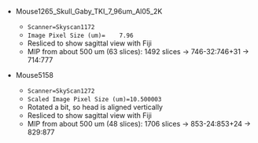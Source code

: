 - Mouse1265_Skull_Gaby_TKI_7_96um_Al05_2K
	- `Scanner=Skyscan1172`
	- `Image Pixel Size (um)=    7.96`
	- Resliced to show sagittal view with Fiji
	- MIP from about 500 um (63 slices): 1492 slices -> 746-32:746+31 -> 714:777

- Mouse5158
	- `Scanner=SkyScan1272`
	- `Scaled Image Pixel Size (um)=10.500003`
	- Rotated a bit, so head is aligned vertically
	- Resliced to show sagittal view with Fiji
	- MIP from about 500 um (48 slices): 1706 slices -> 853-24:853+24 -> 829:877
